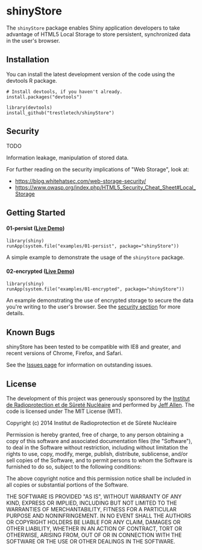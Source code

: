 shinyStore
==========

The `shinyStore` package enables Shiny application developers to take advantage of HTML5 Local Storage to store persistent, synchronized data in the user's browser.

Installation
------------

You can install the latest development version of the code using the devtools R package.

```
# Install devtools, if you haven't already.
install.packages("devtools")

library(devtools)
install_github("trestletech/shinyStore")
```

Security
--------

TODO

Information leakage, manipulation of stored data.

For further reading on the security implications of "Web Storage", look at:

 - https://blog.whitehatsec.com/web-storage-security/
 - https://www.owasp.org/index.php/HTML5_Security_Cheat_Sheet#Local_Storage

Getting Started
---------------

#### 01-persist ([Live Demo](https://trestletech.shinyapps.io/ss-01-psersist/))

```
library(shiny)
runApp(system.file("examples/01-persist", package="shinyStore"))
```

A simple example to demonstrate the usage of the `shinyStore` package.


#### 02-encrypted ([Live Demo](https://trestletech.shinyapps.io/ss-01-encrypted/))

```
library(shiny)
runApp(system.file("examples/01-encrypted", package="shinyStore"))
```

An example demonstrating the use of encrypted storage to secure the data you're 
writing to the user's browser. See the <a href ="#security">security section</a>
for more details.

Known Bugs
-----------

shinyStore has been tested to be compatible with IE8 and greater, and recent versions of Chrome, Firefox, and Safari.

See the [Issues page](https://github.com/trestletech/shinyTree/issues) for information on outstanding issues. 

License
-------

The development of this project was generously sponsored by the [Institut de 
Radioprotection et de Sûreté Nucléaire](http://www.irsn.fr/EN/Pages/home.aspx) 
and performed by [Jeff Allen](http://trestletech.com). The code is
licensed under The MIT License (MIT).

Copyright (c) 2014 Institut de Radioprotection et de Sûreté Nucléaire

Permission is hereby granted, free of charge, to any person obtaining a copy
of this software and associated documentation files (the "Software"), to deal
in the Software without restriction, including without limitation the rights
to use, copy, modify, merge, publish, distribute, sublicense, and/or sell
copies of the Software, and to permit persons to whom the Software is
furnished to do so, subject to the following conditions:

The above copyright notice and this permission notice shall be included in
all copies or substantial portions of the Software.

THE SOFTWARE IS PROVIDED "AS IS", WITHOUT WARRANTY OF ANY KIND, EXPRESS OR
IMPLIED, INCLUDING BUT NOT LIMITED TO THE WARRANTIES OF MERCHANTABILITY,
FITNESS FOR A PARTICULAR PURPOSE AND NONINFRINGEMENT. IN NO EVENT SHALL THE
AUTHORS OR COPYRIGHT HOLDERS BE LIABLE FOR ANY CLAIM, DAMAGES OR OTHER
LIABILITY, WHETHER IN AN ACTION OF CONTRACT, TORT OR OTHERWISE, ARISING FROM,
OUT OF OR IN CONNECTION WITH THE SOFTWARE OR THE USE OR OTHER DEALINGS IN
THE SOFTWARE.
